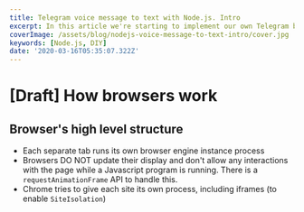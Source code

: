 ```yaml
---
title: Telegram voice message to text with Node.js. Intro
excerpt: In this article we're starting to implement our own Telegram bot using Node.js. If you prefer text messages over voice in chats then today you will learn how you can make your life a bit easier.
coverImage: /assets/blog/nodejs-voice-message-to-text-intro/cover.jpg
keywords: [Node.js, DIY]
date: '2020-03-16T05:35:07.322Z'
---
```


# [Draft] How browsers work

## Browser's high level structure

<!-- ![Browser's high level structure](/assets/blog/how-browsers-work/browsers-high-level.png) -->

- Each separate tab runs its own browser engine instance process
- Browsers DO NOT update their display and don't allow any interactions with the page while a Javascript program is running. There is a `requestAnimationFrame` API to handle this.
- Chrome tries to give each site its own process, including iframes (to enable `SiteIsolation`)
